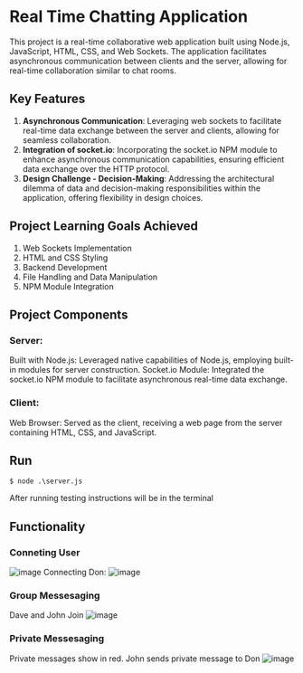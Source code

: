 # Real Time Chatting Application

This project is a real-time collaborative web application built using Node.js, JavaScript, HTML, CSS, and Web Sockets. The application facilitates asynchronous communication between clients and the server, allowing for real-time collaboration similar to chat rooms.

## Key Features
1. **Asynchronous Communication**: 
  Leveraging web sockets to facilitate real-time data exchange between the server and clients, allowing for seamless collaboration.
2. **Integration of socket.io**: 
  Incorporating the socket.io NPM module to enhance asynchronous communication capabilities, ensuring efficient data exchange over the HTTP protocol.
3. **Design Challenge - Decision-Making**: 
  Addressing the architectural dilemma of data and decision-making responsibilities within the application, offering flexibility in design choices.

## Project Learning Goals Achieved
1. Web Sockets Implementation
2. HTML and CSS Styling
3. Backend Development
4. File Handling and Data Manipulation
5. NPM Module Integration

## Project Components
### Server:
Built with Node.js: Leveraged native capabilities of Node.js, employing built-in modules for server construction.
Socket.io Module: Integrated the socket.io NPM module to facilitate asynchronous real-time data exchange.

### Client:
Web Browser: Served as the client, receiving a web page from the server containing HTML, CSS, and JavaScript.

## Run
```node
$ node .\server.js
```
After running testing instructions will be in the terminal

## Functionality
### Conneting User
![image](https://github.com/RafeedN/chatting-application/assets/87875513/f5be9cf8-21fc-489d-bdf0-16db70f16c33)
Connecting Don:
![image](https://github.com/RafeedN/chatting-application/assets/87875513/ee5929ba-415b-4fa5-9430-f79f253aaf96)
### Group Messesaging
Dave and John Join
![image](https://github.com/RafeedN/real-time-chatting-application/assets/87875513/76df40c1-9324-4388-91b1-b0b08e8d40eb)

### Private Messesaging
Private messages show in red.
John sends private message to Don
![image](https://github.com/RafeedN/real-time-chatting-application/assets/87875513/1404972f-5149-4aba-89f4-797543b99dd9)



